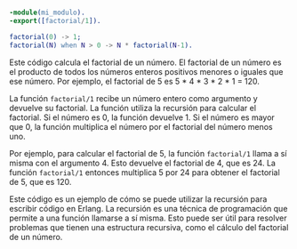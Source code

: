 ```erlang

-module(mi_modulo).
-export([factorial/1]).

factorial(0) -> 1;
factorial(N) when N > 0 -> N * factorial(N-1).

```

Este código calcula el factorial de un número. El factorial de un número es el producto de todos los números enteros positivos menores o iguales que ese número. Por ejemplo, el factorial de 5 es 5 * 4 * 3 * 2 * 1 = 120.

La función `factorial/1` recibe un número entero como argumento y devuelve su factorial. La función utiliza la recursión para calcular el factorial. Si el número es 0, la función devuelve 1. Si el número es mayor que 0, la función multiplica el número por el factorial del número menos uno.

Por ejemplo, para calcular el factorial de 5, la función `factorial/1` llama a sí misma con el argumento 4. Esto devuelve el factorial de 4, que es 24. La función `factorial/1` entonces multiplica 5 por 24 para obtener el factorial de 5, que es 120.

Este código es un ejemplo de cómo se puede utilizar la recursión para escribir código en Erlang. La recursión es una técnica de programación que permite a una función llamarse a sí misma. Esto puede ser útil para resolver problemas que tienen una estructura recursiva, como el cálculo del factorial de un número.